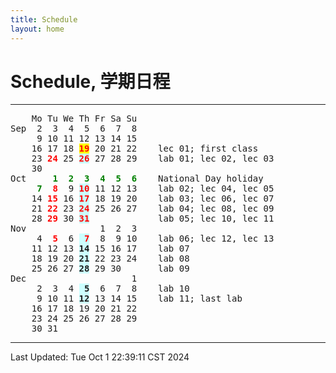 ```yaml
---
title: Schedule
layout: home
---
```

# Schedule, 学期日程

---

<pre>    Mo Tu We Th Fr Sa Su
Sep  2  3  4  5  6  7  8    
     9 10 11 12 13 14 15    
    16 17 18 <span style="color: red; background: yellow;"><b>19</b></span> 20 21 22    lec 01; first class
    23 <span style="color: red;"><b>24</b></span> 25 <span style="color: red; background: #CCFFFF"><b>26</b></span> 27 28 29    lab 01; lec 02, lec 03
    30
Oct     <span style="color: green;"><b>1  2  3  4  5  6</b></span>    National Day holiday
    <span style="color: green;"><b> 7</b></span> <span style="color: red;"><b> 8</b></span>  9 <span style="color: red; background: #CCFFFF"><b>10</b></span> 11 12 13    lab 02; lec 04, lec 05
    14 <span style="color: red;"><b>15</b></span> 16 <span style="color: red; background: #CCFFFF"><b>17</b></span> 18 19 20    lab 03; lec 06, lec 07
    21 <span style="color: red;"><b>22</b></span> 23 <span style="color: red; background: #CCFFFF"><b>24</b></span> 25 26 27    lab 04; lec 08, lec 09
    28 <span style="color: red;"><b>29</b></span> 30 <span style="color: red; background: #CCFFFF"><b>31</b></span>             lab 05; lec 10, lec 11
Nov              1  2  3    
     4 <span style="color: red;"><b> 5</b></span>  6 <span style="color: red; background: #CCFFFF"><b> 7</b></span>  8  9 10    lab 06; lec 12, lec 13
    11 12 13 <span style="background: #CCFFFF"><b>14</b></span> 15 16 17    lab 07
    18 19 20 <span style="background: #CCFFFF"><b>21</b></span> 22 23 24    lab 08
    25 26 27 <span style="background: #CCFFFF"><b>28</b></span> 29 30       lab 09
Dec                    1    
     2  3  4 <span style="background: #CCFFFF"><b> 5</b></span>  6  7  8    lab 10
     9 10 11 <span style="background: #CCFFFF"><b>12</b></span> 13 14 15    lab 11; last lab
    16 17 18 19 20 21 22    
    23 24 25 26 27 28 29    
    30 31
</pre>

---

Last Updated: Tue Oct  1 22:39:11 CST 2024